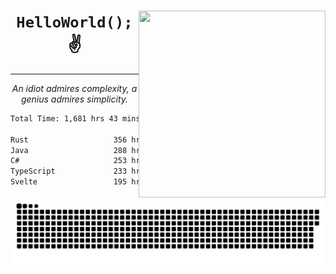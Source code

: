 <div text-align="center">
    <img src="https://i.imgur.com/h1q15Kt.gife" align="right" width="299" height="299">
    <h1 align="center"><code>HelloWorld();</code> ✌️</h1>
    <hr>
    <p align="center"><i>An idiot admires complexity, a genius admires simplicity.</i></p>
</div>

<!--START_SECTION:waka-->

```txt
Total Time: 1,681 hrs 43 mins

Rust                   356 hrs 57 mins █████░░░░░░░░░░░░░░░░░░░░   19.98 %
Java                   288 hrs 22 mins ████░░░░░░░░░░░░░░░░░░░░░   16.14 %
C#                     253 hrs 12 mins ███▓░░░░░░░░░░░░░░░░░░░░░   14.17 %
TypeScript             233 hrs 51 mins ███▒░░░░░░░░░░░░░░░░░░░░░   13.09 %
Svelte                 195 hrs 22 mins ██▓░░░░░░░░░░░░░░░░░░░░░░   10.93 %
```

<!--END_SECTION:waka-->

<picture>
  <source media="(prefers-color-scheme: dark)" srcset="https://raw.githubusercontent.com/Somfic/Somfic/main/github-contribution-grid-snake-dark.svg">
  <source media="(prefers-color-scheme: light)" srcset="https://raw.githubusercontent.com/Somfic/Somfic/main/github-contribution-grid-snake.svg">
  <img alt="github contribution grid snake animation" src="https://raw.githubusercontent.com/Somfic/Somfic/main/github-contribution-grid-snake.svg">
</picture>
